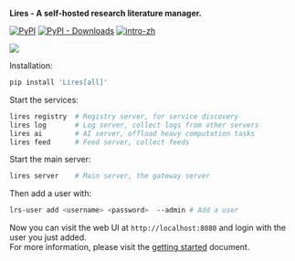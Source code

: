 **Lires - A self-hosted research literature manager.**

[![PyPI](https://img.shields.io/pypi/v/lires)](https://pypi.org/project/lires/)
[![PyPI - Downloads](https://img.shields.io/pypi/dm/lires)](https://pypi.org/project/lires/)
[![intro-zh](https://img.shields.io/badge/简介-点击查看-8A2BE2?style=social)](https://limengxun.com/projects/lires.html)


![](https://limengxun-imagebed.oss-cn-wuhan-lr.aliyuncs.com/pic/lires_v1.7.3w.png)


Installation:  
```bash
pip install 'Lires[all]'
```

Start the services:  
```bash
lires registry  # Registry server, for service discovery
lires log       # Log server, collect logs from other servers
lires ai        # AI server, offload heavy computation tasks
lires feed      # Feed server, collect feeds
```

Start the main server:  
```bash
lires server    # Main server, the gateway server
```

Then add a user with:  
```bash
lrs-user add <username> <password>  --admin # Add a user
```

Now you can visit the web UI at `http://localhost:8080` and login with the user you just added.  
For more information, please visit the [getting started](./docs/src/deployment/gettingStarted.md#getting-started) document.
